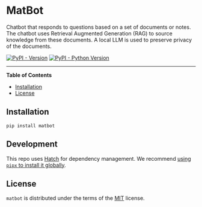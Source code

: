 # MatBot
Chatbot that responds to questions based on a set of documents or notes. The chatbot uses Retrieval Augmented Generation (RAG) to source knowledge from these documents. A local LLM is used to preserve privacy of the documents.

[![PyPI - Version](https://img.shields.io/pypi/v/matbot.svg)](https://pypi.org/project/matbot)
[![PyPI - Python Version](https://img.shields.io/pypi/pyversions/matbot.svg)](https://pypi.org/project/matbot)

-----

**Table of Contents**

- [Installation](#installation)
- [License](#license)

## Installation

```console
pip install matbot
```

## Development
This repo uses [Hatch](https://github.com/pypa/hatch) for dependency management. We recommend
[using `pipx` to install it globally](https://hatch.pypa.io/latest/install/).

## License

`matbot` is distributed under the terms of the [MIT](https://spdx.org/licenses/MIT.html) license.
